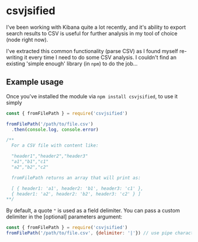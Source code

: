 # csvjsified

I've been working with Kibana quite a lot recently, and it's ability to export search results to CSV is useful for further analysis in my tool of choice (node right now).

I've extracted this common functionality (parse CSV) as I found myself re-writing it every time I need to do some CSV analysis. I couldn't find an existing 'simple enough' library (in `npm`) to do the job...

## Example usage

Once you've installed the module via `npm install csvjsified`, to use it simply

```js
const { fromFilePath } = require('csvjsified')

fromFilePath('/path/to/file.csv')
  .then(console.log, console.error)

/**
  For a CSV file with content like:

  "header1","header2","header3"
  "a1","b1","c1"
  "a2","b2","c2"

  fromFilePath returns an array that will print as:

  [ { header1: 'a1', header2: 'b1', header3: 'c1' },
  { header1: 'a2', header2: 'b2', header3: 'c2' } ]
**/
```

By default, a quote `"` is used as a field delimiter. You can pass a custom delimiter in the [optional] parameters argument:
```js
const { fromFilePath } = require('csvjsified')
fromFilePath('/path/to/file.csv', {delimiter: '|'}) // use pipe character as field delimiter
```
